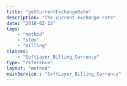 ```yaml
---
title: "getCurrentExchangeRate"
description: "The current exchange rate"
date: "2018-02-12"
tags:
    - "method"
    - "sldn"
    - "Billing"
classes:
    - "SoftLayer_Billing_Currency"
type: "reference"
layout: "method"
mainService : "SoftLayer_Billing_Currency"
---
```


